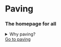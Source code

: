 # Paving
### The homepage for all
<details><summary>Why paving?</summary>
<ul>
<li>It's faster to load because it's a very small file</li>
<li>When you search it uses DuckDuckGo, the search engine that doesn't track you</li>
  <li>It doesn't track you either - it's all client side, no php</li>
<li>It doesn't have a despicable design, but if you just change the default search engine<br>to something other than Google in Chrome, your homepage is suddenly very ugly</li>
<li>It has a very minimal design - good for minimalists</li>
</ul>
</details>
<a href="https://bit.ly/pavinghomepage">Go to paving</a>

